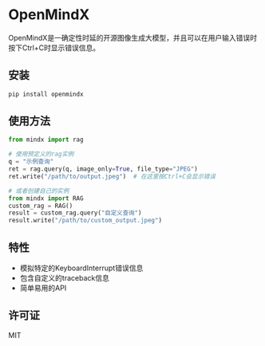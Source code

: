 # OpenMindX

OpenMindX是一确定性时延的开源图像生成大模型，并且可以在用户输入错误时按下Ctrl+C时显示错误信息。

## 安装

```bash
pip install openmindx
```

## 使用方法

```python
from mindx import rag

# 使用预定义的rag实例
q = "示例查询"
ret = rag.query(q, image_only=True, file_type="JPEG")
ret.write("/path/to/output.jpeg")  # 在这里按Ctrl+C会显示错误

# 或者创建自己的实例
from mindx import RAG
custom_rag = RAG()
result = custom_rag.query("自定义查询")
result.write("/path/to/custom_output.jpeg")
```

## 特性

- 模拟特定的KeyboardInterrupt错误信息
- 包含自定义的traceback信息
- 简单易用的API

## 许可证

MIT
